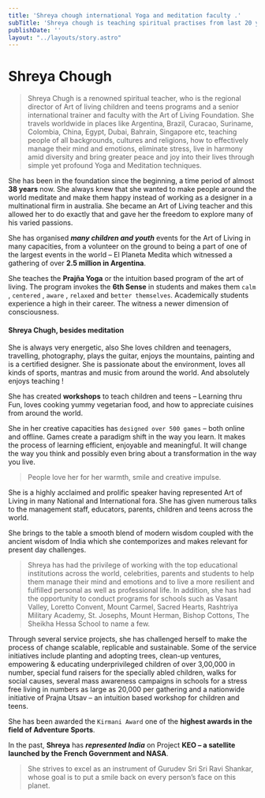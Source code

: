 ```yaml
---
title: 'Shreya chough international Yoga and meditation faculty .'
subTitle: 'Shreya chough is teaching spiritual practises from last 20 years in more than 138 countries all over the world, taking courses for kids and teen . She is like a wave of energy through which she makes other uplift in their lifes .'
publishDate: ''
layout: "../layouts/story.astro"
---
```

  # Shreya Chough

  > Shreya Chugh is a renowned spiritual teacher, who is  the regional director of Art of living children and teens programs and a senior international trainer and faculty with the Art of Living Foundation. She travels worldwide in places like Argentina, Brazil, Curacao, Suriname, Colombia, China, Egypt, Dubai, Bahrain, Singapore etc, teaching people of all backgrounds, cultures and religions, how to effectively manage their mind and emotions, eliminate stress, live in harmony amid diversity and bring greater peace and joy into their lives through simple yet profound Yoga and Meditation techniques. 
 
  She has been in the foundation since the beginning, a time period of almost __38 years__ now. She always knew that she wanted to make people around the world meditate and make them happy instead of working as a designer in a multinational firm in australia. She became an Art of Living teacher and this allowed her to do exactly that and gave her the freedom to explore many of his varied passions.

  She has organised __*many children and youth*__ events for the Art of Living in many capacities, from a volunteer on the ground to being a part of one of the largest events in the world – El Planeta Medita which witnessed a gathering of over __2.5 million in Argentina__.

  She teaches the __Prajña Yoga__ or the intuition based program of the art of living. The program invokes the __6th Sense__ in students and makes them `calm` , `centered` , `aware` , `relaxed` and `better themselves`. Academically students experience a high in their career. The witness a newer dimension of consciousness. 

  #### Shreya Chugh, besides meditation 
  She is always very energetic, also She loves children and teenagers, travelling, photography, plays the guitar, enjoys the mountains, painting and is a certified designer. She is passionate about the environment, loves all kinds of sports, mantras and music from around the world. And absolutely enjoys teaching !
 
  She has created __workshops__ to teach children and teens – Learning thru Fun, loves cooking yummy vegetarian food, and how to appreciate cuisines from around the world.

  She in her creative capacities has `designed over 500 games` – both online and offline. Games create a paradigm shift in the way you learn. It makes the process of learning efficient, enjoyable and meaningful. It will change the way you think and possibly even bring about a transformation in the way you live.

  >People love her for her warmth, smile and creative impulse.  

  She is a highly acclaimed and prolific speaker having represented Art of Living in many National and International fora. She has given numerous talks to the management staff, educators, parents, children and teens across the world.

  She brings to the table a smooth blend of modern wisdom coupled with the ancient wisdom of India which she contemporizes and makes relevant for present day challenges.

  
  > Shreya has had the privilege of working with the top educational institutions across the world, celebrities, parents and students to help them manage their mind and emotions and to live a more resilient and fulfilled personal as well as professional life. In addition, she has had the opportunity to conduct programs for schools such as Vasant Valley, Loretto Convent, Mount Carmel, Sacred Hearts, Rashtriya Military Academy, St. Josephs, Mount Herman, Bishop Cottons, The Sheikha Hessa School to name a few. 

  Through several service projects, she has challenged herself to make the process of change scalable, replicable and sustainable. Some of the service initiatives include planting and adopting trees, clean-up ventures, empowering & educating underprivileged children of over 3,00,000 in number, special fund raisers for the specially abled children, walks for social causes, several mass awareness campaigns in schools for a stress free living in numbers as large as 20,000 per gathering and a nationwide initiative of Prajna Utsav – an intuition based workshop for children and teens. 

  She has been awarded the `Kirmani Award` one of the __highest awards in the field of Adventure Sports__.

  In the past, __Shreya__ has __*represented India*__ on Project __KEO – a satellite launched by the French Government and NASA__. 

  > She strives to excel as an instrument of Gurudev Sri Sri Ravi Shankar, whose goal is to put a smile back on every person’s face on this planet. 
